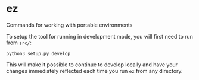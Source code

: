 # ez
Commands for working with portable environments

To setup the tool for running in development mode, you will first need to
run from `src/`:

```
python3 setup.py develop
```

This will make it possible to continue to develop locally and have your 
changes immediately reflected each time you run `ez` from any directory.

